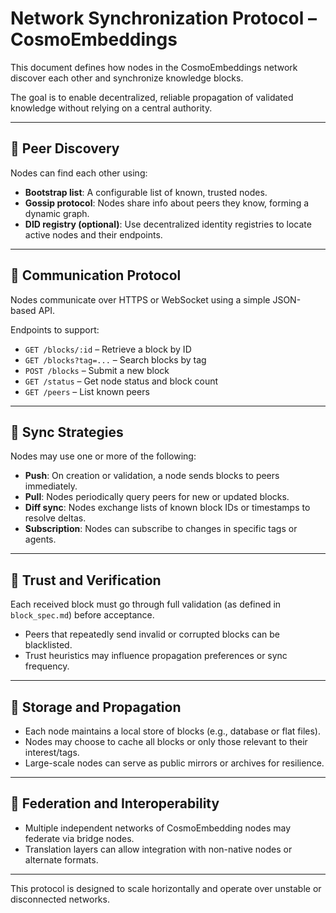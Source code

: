 # Network Synchronization Protocol – CosmoEmbeddings

This document defines how nodes in the CosmoEmbeddings network discover each other and synchronize knowledge blocks.

The goal is to enable decentralized, reliable propagation of validated knowledge without relying on a central authority.

---

## 🔹 Peer Discovery

Nodes can find each other using:

- **Bootstrap list**: A configurable list of known, trusted nodes.
- **Gossip protocol**: Nodes share info about peers they know, forming a dynamic graph.
- **DID registry (optional)**: Use decentralized identity registries to locate active nodes and their endpoints.

---

## 🔹 Communication Protocol

Nodes communicate over HTTPS or WebSocket using a simple JSON-based API.

Endpoints to support:

- `GET /blocks/:id` – Retrieve a block by ID
- `GET /blocks?tag=...` – Search blocks by tag
- `POST /blocks` – Submit a new block
- `GET /status` – Get node status and block count
- `GET /peers` – List known peers

---

## 🔹 Sync Strategies

Nodes may use one or more of the following:

- **Push**: On creation or validation, a node sends blocks to peers immediately.
- **Pull**: Nodes periodically query peers for new or updated blocks.
- **Diff sync**: Nodes exchange lists of known block IDs or timestamps to resolve deltas.
- **Subscription**: Nodes can subscribe to changes in specific tags or agents.

---

## 🔹 Trust and Verification

Each received block must go through full validation (as defined in `block_spec.md`) before acceptance.

- Peers that repeatedly send invalid or corrupted blocks can be blacklisted.
- Trust heuristics may influence propagation preferences or sync frequency.

---

## 🔹 Storage and Propagation

- Each node maintains a local store of blocks (e.g., database or flat files).
- Nodes may choose to cache all blocks or only those relevant to their interest/tags.
- Large-scale nodes can serve as public mirrors or archives for resilience.

---

## 🔹 Federation and Interoperability

- Multiple independent networks of CosmoEmbedding nodes may federate via bridge nodes.
- Translation layers can allow integration with non-native nodes or alternate formats.

---

This protocol is designed to scale horizontally and operate over unstable or disconnected networks.
